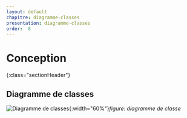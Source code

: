 ```yaml
---
layout: default
chapitre: diagramme-classes
presentation: diagramme-classes
order:  8
---
```

# Conception
{:class="sectionHeader"}

<!-- new slide -->

## Diagramme de classes    
![Diagramme de classes](/lab_crud/Gestion-projets/conception/Diagramme-classe/Images/Diagramme-classe.png){:width="60%"}*figure: diagramme de classe*

<!-- new slide -->
